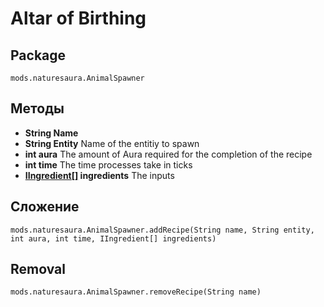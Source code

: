 # Altar of Birthing

## Package
```zenscript
mods.naturesaura.AnimalSpawner
```

## Методы
- **String Name**
- **String Entity** Name of the entitiy to spawn
- **int aura** The amount of Aura required for the completion of the recipe
- **int time** The time processes take in ticks
- **[IIngredient[]](/Vanilla/Variable_Types/IIngredient) ingredients** The inputs

## Сложение

```zenscript
mods.naturesaura.AnimalSpawner.addRecipe(String name, String entity, int aura, int time, IIngredient[] ingredients)
```

## Removal

```zenscript
mods.naturesaura.AnimalSpawner.removeRecipe(String name)
```